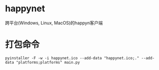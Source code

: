 # happynet
跨平台(Windows, Linux, MacOS)的happyn客户端

# 打包命令
```
pyinstaller -F -w -i happynet.ico --add-data "happynet.ico;." --add-data "platforms;platforms" main.py
```